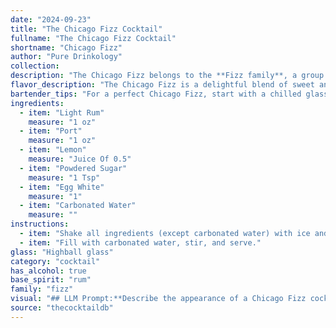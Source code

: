 ```yaml
---
date: "2024-09-23"
title: "The Chicago Fizz Cocktail"
fullname: "The Chicago Fizz Cocktail"
shortname: "Chicago Fizz"
author: "Pure Drinkology"
collection:
description: "The Chicago Fizz belongs to the **Fizz family**, a group of cocktails characterized by their bubbly, refreshing nature. Originating in the late 19th century, this particular Fizz likely emerged from the bustling Chicago bar scene, combining the sweetness of Port with the citrusy tang of lemon and the frothy texture of egg white. "
flavor_description: "The Chicago Fizz is a delightful blend of sweet and tart.  The light rum provides a subtle sweetness and a hint of spice, while the port adds complexity with its fruity notes.  The lemon juice balances the sweetness with a refreshing acidity, while the egg white creates a velvety texture and a touch of richness.  The powdered sugar adds a subtle sweetness and the carbonated water provides a delightful fizz. "
bartender_tips: "For a perfect Chicago Fizz, start with a chilled glass. Dry shake the rum, port, lemon, sugar, and egg white vigorously for 30 seconds to build a frothy head. Add ice and shake again for a frosty cocktail. Finally, top with carbonated water for a bubbly finish. Remember, a light touch with the sugar is key to avoid a cloying sweetness. "
ingredients:
  - item: "Light Rum"
    measure: "1 oz"
  - item: "Port"
    measure: "1 oz"
  - item: "Lemon"
    measure: "Juice Of 0.5"
  - item: "Powdered Sugar"
    measure: "1 Tsp"
  - item: "Egg White"
    measure: "1"
  - item: "Carbonated Water"
    measure: ""
instructions:
  - item: "Shake all ingredients (except carbonated water) with ice and strain into a highball glass over two ice cubes."
  - item: "Fill with carbonated water, stir, and serve."
glass: "Highball glass"
category: "cocktail"
has_alcohol: true
base_spirit: "rum"
family: "fizz"
visual: "## LLM Prompt:**Describe the appearance of a Chicago Fizz cocktail. Consider the following components and their interactions:*** **Light Rum:** What color does it contribute to the overall drink? Does it affect the clarity or create any layers?* **Port:** How does the color of the Port affect the cocktail's overall hue? Does it add depth or complexity?* **Lemon:** What role does lemon juice play in the appearance? Does it contribute to a cloudy or clear texture?* **Powdered Sugar:** Does the sugar dissolve fully or create any visual effect?  Does it contribute to any texture?* **Egg White:** How does the egg white foam affect the appearance? Is it a consistent foam or does it have any interesting patterns?* **Carbonated Water:** What effect does the carbonation have on the overall texture and appearance? Does it create any bubbles or fizzing?**Finally, describe the overall look of the Chicago Fizz. Is it vibrant, elegant, refreshing, or something else?** "
source: "thecocktaildb"
---
```


